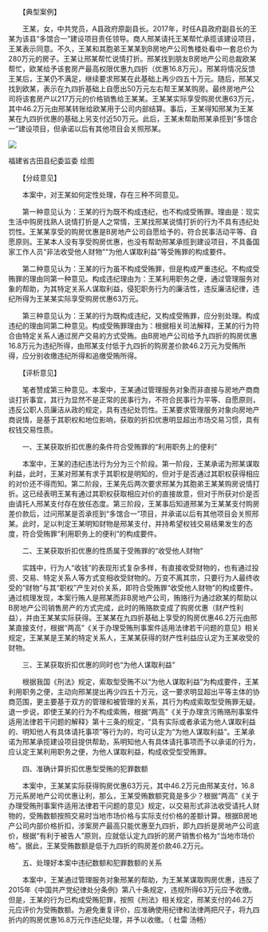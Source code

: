 　　【典型案例】

　　王某，女，中共党员，A县政府原副县长。2017年，时任A县政府副县长的王某为该县“多馆合一”建设项目责任领导。商人邢某请托王某帮忙承揽该建设项目，王某表示同意。不久，王某和其胞弟王某某到B房地产公司售楼处看中一套总价为280万元的房子。王某让邢某帮忙说情打折。邢某找到朋友B房地产公司总裁欧某帮忙，欧某给予该套房产最高权限优惠九四折（优惠16.8万元）。邢某将情况反馈王某后，王某仍不满足，继续要求邢某在此基础上再少四五十万元。随后，邢某又找到欧某，表示在九四折基础上自愿出50万元左右帮王某某购房。最终房地产公司将该套房产以217万元的价格销售给王某某。王某某实际享受购房优惠63万元，其中46.2万元由邢某转账给欧某用于公司内部结算。事后，王某得知邢某为王某某在九四折优惠的基础上另支付近50万元。此后，王某未帮助邢某承揽到“多馆合一”建设项目，但承诺以后有其他项目会关照邢某。

![](https://www.ccdi.gov.cn/hdjln/ywtt/202302/W020230224337275366259.jpeg)

福建省古田县纪委监委 绘图

　　【分歧意见】

　　本案中，对王某如何定性处理，存在三种不同意见。

　　第一种意见认为：王某的行为既不构成违纪，也不构成受贿罪。理由是：现实生活中购房找熟人说情打折是人之常情，王某找邢某说情打折的行为不具有违纪处罚性。王某某享受的购房优惠是B房地产公司自愿给予的，符合民事活动平等、自愿原则。王某本人没有享受购房优惠，也没有帮助邢某承揽到建设项目，不具备国家工作人员“非法收受他人财物”“为他人谋取利益”等受贿罪的构成要件。

　　第二种意见认为：王某的行为虽不构成受贿罪，但是构成严重违纪。不构成受贿罪的理由同第一种意见。构成违纪理由为：王某利用职务之便，通过管理服务对象的帮助，为其特定关系人谋取利益，侵犯职务行为的廉洁性，违反廉洁纪律，违纪所得为王某某实际享受购房优惠63万元。

　　第三种意见认为：王某的行为既构成违纪，又构成受贿罪，应分别处理。构成违纪的理由同第二种意见。构成受贿罪理由为：根据相关司法解释，王某的行为符合由特定关系人通过房产交易的方式受贿。由B房地产公司给予九四折的购房优惠16.8万元为违纪所得，由邢某支付低于九四折的购房差价款46.2万元为受贿所得，应分别收缴违纪所得和追缴受贿所得。

　　【评析意见】

　　笔者赞成第三种意见。本案中，王某通过管理服务对象而非直接与房地产商商谈打折事宜，其行为显然不是正常的民事行为，不符合民事行为平等、自愿原则，违反公职人员廉洁从政的规定，具有违纪处罚性。王某要求管理服务对象向房地产商说情，是基于其职权和地位影响，获取的折扣优惠明显超出市场交易习惯，具有权钱交易性质。

　　一、王某获取折扣优惠的条件符合受贿罪的“利用职务上的便利”

　　本案中，王某的违纪违法行为分为三个阶段。第一阶段，王某承诺为邢某谋取利益，此时，王某对邢某有求于其职权是明知的，但对于是否通过其职权获得相应的对价还不得而知。第二阶段，王某先后两次要求邢某为其胞弟王某某购房说情打折。这已经表明王某有通过其职权获取相应对价的直接故意，但对于所获对价是否由请托人邢某支付存在放任态度。第三阶段，王某事后知道邢某为王某某支付购房差价款后，过问邢某是否承揽到“多馆合一”项目，并承诺以后有其他项目会关照邢某。此时，足以判定王某明知财物是邢某支付，并持希望权钱交易结果发生的态度，符合受贿罪“利用职务上的便利”的构成要件。

　　二、王某获取折扣优惠的性质属于受贿罪的“收受他人财物”

　　实践中，行为人“收钱”的表现形式复杂多样，有直接收受财物的，也有通过投资、交易、特定关系人等方式变相收受财物的。万变不离其宗，只要行为人最终收受的“财物”与其“职权”产生对价关系，即符合受贿罪“收受他人财物”的构成要件。通过梳理发现，本案行贿人是邢某而非B房地产公司，贿赂行为通过欧某的帮助以B房地产公司销售房产的方式完成，此时的贿赂款变成了购房优惠（财产性利益），并由王某某实际获得。王某某在九四折基础上享受的购房优惠46.2万元由邢某直接支付，根据“两高”《关于办理受贿刑事案件适用法律若干问题的意见》相关规定，王某某是王某的特定关系人，王某某获得的财产性利益应认定为王某收受的财物。

　　三、王某获取折扣优惠的同时也“为他人谋取利益”

　　根据我国《刑法》规定，索取型受贿不以“为他人谋取利益”为构成要件，王某利用职务之便，主动向邢某提出再少四五十万元，这一要求明显超出平等主体的协商范围，更主要基于双方的管理和被管理的关系，其行为构成索取型受贿罪无疑。退一步说，即使王某的行为不构成索贿，根据“两高”《关于办理贪污贿赂刑事案件适用法律若干问题的解释》第十三条的规定，“具有实际或者承诺为他人谋取利益的、明知他人有具体请托事项”等行为的，均可认定为“为他人谋取利益”。王某承诺为邢某承揽建设项目提供帮助，系明知他人有具体请托事项而予以承诺的行为，应认定王某利用职务之便，为他人谋取利益，构成收受型受贿罪。

　　四、准确计算折扣优惠型受贿的犯罪数额

　　本案中，王某某实际获得购房优惠63万元，其中46.2万元由邢某支付，16.8万元系房地产公司优惠让利，那么，王某受贿数额究竟是多少？根据“两高”《关于办理受贿刑事案件适用法律若干问题的意见》规定，以交易形式非法收受请托人财物的，受贿数额按照交易时当地市场价格与实际支付价格的差额计算。根据B房地产公司内部价格折扣，涉案房产最高只能优惠至九四折，即九四折是房地产公司底价，根据“有利于被告人”原则，应就低认定九四折的房产销售价格为“当地市场价格”。据此，王某受贿数额是低于九四折的购房差价款46.2万元。

　　五、处理好本案中违纪数额和犯罪数额的关系

　　本案中，王某通过管理服务对象邢某的帮助，为王某某谋取购房优惠，违反了2015年《中国共产党纪律处分条例》第八十条规定，违规所得63万元应予收缴。但是，王某的行为已构成受贿犯罪，按照《刑法》相关规定，邢某支付的46.2万元应评价为受贿数额。为避免重复评价，应准确使用纪律和法律两把尺子，将九四折内的购房优惠16.8万元作违纪处理，并予以收缴。（ 杜雷 汤畅）